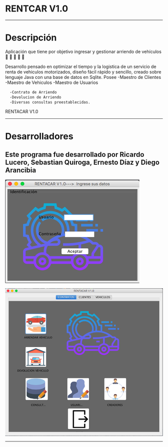 # RENTCAR V1.0
---
# Descripción 

Aplicación que tiene por objetivo ingresar y gestionar arriendo de vehículos :blue_car: :car: :car: :car: :blue_car:


Desarrollo pensado en optimizar el tiempo y la logistica de un servicio de renta de vehiculos motorizados, diseño fácil rápido y sencillo, creado sobre lenguaje Java con una base de datos en Sqlite. 
Posee
      -Maestro de Clientes
      -Maestro de Vehiculos
      -Maestro de Usuarios
      
      -Contrato de Arriendo
      -Devolucion de Arriendo
      -Diversas consultas preestablecidas.
      
RENTACAR V1.0

---
# Desarrolladores 

Este programa fue desarrollado por Ricardo Lucero, Sebastian Quiroga, Ernesto Díaz y Diego Arancibia 
---


![src/Captura%20de%20pantalla%202019-07-03%20a%20la(s)%2018.29.20.png](https://github.com/elcaritaxd117/epe3auto/blob/master/RentaCar/src/Captura%20de%20pantalla%202019-07-03%20a%20la(s)%2018.29.20.png)




![src/Captura%20de%20pantalla%202019-07-03%20a%20la(s)%2018.29.54.png](https://github.com/elcaritaxd117/epe3auto/blob/master/RentaCar/src/Captura%20de%20pantalla%202019-07-03%20a%20la(s)%2018.29.54.png)









---


